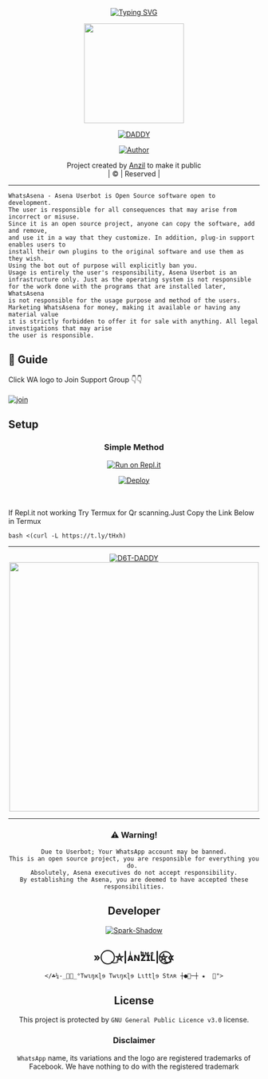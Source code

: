 <p align="center">
    <a href="https://github.com/D6T-DADDY">
        <img
            src="https://readme-typing-svg.herokuapp.com?size=30&width=800&lines=Welcome+To+Daddy-ff+BOT...+Codded+by+Anzil..."
            alt="Typing SVG"
        />
    </a>
</p>

<div align="center">
  <img border-radius: 15px src="https://i.imgur.com/hv8OAwx.jpeg?v=4" width="200" height="200"/>
  <p align="center">
<a href="#"><img title="DADDY" src="https://img.shields.io/badge/DADDY-pink?colorA=%23ff0000&colorB=%23017e40&style=for-the-badge"></a>
</p>
  <p align="center">
<a href="https://github.com/D6T-DADDY"><img title="Author" src="https://img.shields.io/badge/Author-DADDY-DADDY/DADDY?color=blue&style=for-the-badge&logo=whatsapp"></a>
</p>
</div>
<p align="center">
Project created by <a href="https://github.com/D6T-DADDY">Anzil</a> to make it public
    <br>
       | © |
        Reserved |
    <br> 
</p>

----
```
WhatsAsena - Asena Userbot is Open Source software open to development. 
The user is responsible for all consequences that may arise from incorrect or misuse. 
Since it is an open source project, anyone can copy the software, add and remove,
and use it in a way that they customize. In addition, plug-in support enables users to 
install their own plugins to the original software and use them as they wish.
Using the bot out of purpose will explicitly ban you.
Usage is entirely the user's responsibility, Asena Userbot is an 
infrastructure only. Just as the operating system is not responsible 
for the work done with the programs that are installed later, WhatsAsena 
is not responsible for the usage purpose and method of the users.
Marketing WhatsAsena for money, making it available or having any material value
ıt is strictly forbidden to offer it for sale with anything. All legal investigations that may arise
the user is responsible.
```


## 📢 Guide
Click WA logo to Join Support Group 👇👇
    <br>
<br>
  [![join](https://github.com/Alien-alfa/PublicBot/blob/main/wlogo.svg.png)]([https://chat.whatsapp.com/KDT4Q5F4zq99ubruR5T9k1](https://chat.whatsapp.com/Ju5jyfMa0UH0jXsXRdqrGi))
  <div align="center">
      </div>

## Setup
<div align="center">

  ### Simple Method
  
[![Run on Repl.it](https://repl.it/badge/github/quiec/whatsAlfa)](https://replit.com/@phaticusthiccy/WhatsAsena-QR)

[![Deploy](https://www.herokucdn.com/deploy/button.svg)](https://heroku.com/deploy?template=https://github.com/D6T-DADDY/D6T-DADDY)
     </div>
<br>
<br >
If Repl.it not working Try Termux for Qr scanning.Just Copy the Link Below in Termux
```
bash <(curl -L https://t.ly/tHxh)
``` 
<p>

----
    
   
<div align="center">
 <a href="#"><img title="D6T-DADDY" src="https://img.shields.io/badge/DADDY-FF-yellow?colorA=%23ff0990&colorB=%23017e88&style=for-the-badge"></a>

  
<div align="center">
    



    
<div align="center">
  <img border-radius: 15px src="https://i.imgur.com/hv8OAwx.jpeg" width="500" height="500"/> 

---


### ⚠️ Warning! 
```
Due to Userbot; Your WhatsApp account may be banned.
This is an open source project, you are responsible for everything you do. 
Absolutely, Asena executives do not accept responsibility.
By establishing the Asena, you are deemed to have accepted these responsibilities.
```

## Developer
  <div align="center">
    
  [![Spark-Shadow](https://camo.githubusercontent.com/9c184e56a76795eaeb8e7584424520de07a9aa4db57323f626ef9ff7730f62b9/68747470733a2f2f6d656469612e67697068792e636f6d2f6d656469612f34644d3155373661415133646245366263332f67697068792e676966?size=250)](https://github.com/SPARK-SHADOW) 
  
##   ᅠ »⃝͜⛦|ᴀͥɴͭzᷤɪᷟʟͤ|⛦⃝͜« ᅠ
   <div align="center">
  
    
    </☘¼-_🍁🐰_°Twɩŋĸɭɘ Twɩŋĸɭɘ Lɩttɭɘ Stʌʀ ┼●🐰─┼ ★  🦋">
    


## License
This project is protected by `GNU General Public Licence v3.0` license.

### Disclaimer
`WhatsApp` name, its variations and the logo are registered trademarks of Facebook. We have nothing to do with the registered trademark

